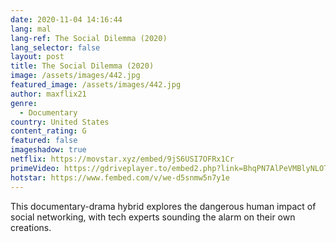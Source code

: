 ```yaml
---
date: 2020-11-04 14:16:44
lang: mal
lang-ref: The Social Dilemma (2020)
lang_selector: false
layout: post
title: The Social Dilemma (2020)
image: /assets/images/442.jpg
featured_image: /assets/images/442.jpg
author: maxflix21
genre:
  - Documentary
country: United States
content_rating: G
featured: false
imageshadow: true
netflix: https://movstar.xyz/embed/9jS6USI7OFRx1Cr
primeVideo: https://gdriveplayer.to/embed2.php?link=BhqPN7AlPeVMBlyNLOTevwof8ZxKT4jlHZ8dc2glBJ5quqk4qUNpyrDmB21LvgfJ9JogRSZQRpFYD7%252Fd48O%252BjsqC05yXz88ge5D9aARMn7vuthczASHn1fmzlZ7fFc8lNJQipmWMNEWDa8HqJ4toJtfQ6z4ZM0cKbvmH4VNZ%252FhZWePsRL%252Fu5xRQ0ZPYfGuWZA%253D
hotstar: https://www.fembed.com/v/we-d5snmw5n7y1e
---
```

This documentary-drama hybrid explores the dangerous human impact of social networking, with tech experts sounding the alarm on their own creations.